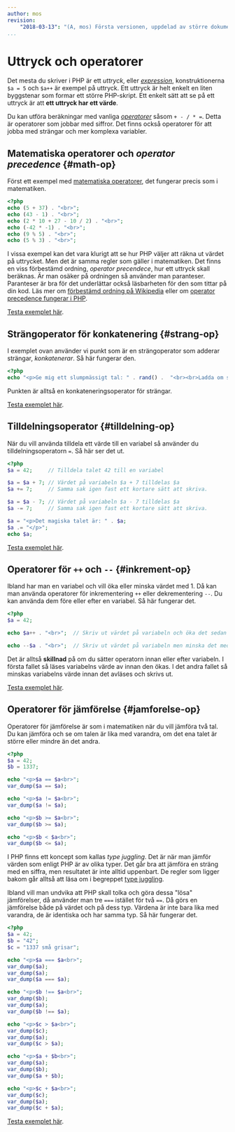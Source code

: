 ```yaml
---
author: mos
revision:
    "2018-03-13": "(A, mos) Första versionen, uppdelad av större dokument."
...
```

Uttryck och operatorer
=======================

Det mesta du skriver i PHP är ett *uttryck*, eller *[expression](http://php.net/manual/en/language.expressions.php)*, konstruktionerna `$a = 5` och `$a++` är exempel på uttryck. Ett uttryck är helt enkelt en liten byggstenar som formar ett större PHP-skript. Ett enkelt sätt att se på ett uttryck är att **ett uttryck har ett värde**.
  
Du kan utföra beräkningar med vanliga *[operatorer](http://php.net/manual/en/language.operators.php)* såsom `+ - / * =`. Detta är operatorer som jobbar med siffror. Det finns också operatorer för att jobba med strängar och mer komplexa variabler. 



Matematiska operatorer och *operator precedence* {#math-op}
-----------------------

Först ett exempel med [matematiska operatorer](http://php.net/manual/en/language.operators.arithmetic.php), det fungerar precis som i matematiken.

```php
<?php
echo (5 + 37) . "<br>";
echo (43 - 1) . "<br>";
echo (2 * 10 + 27 - 10 / 2) . "<br>";
echo (-42 * -1) . "<br>";
echo (9 % 5) . "<br>";
echo (5 % 3) . "<br>";
```

I vissa exempel kan det vara klurigt att se hur PHP väljer att räkna ut värdet på uttrycket. Men det är samma regler som gäller i matematiken. Det finns en viss förbestämd ordning, *operator precendece*, hur ett uttryck skall beräknas. Är man osäker på ordningen så använder man paranteser. Paranteser är bra för det underlättar också läsbarheten för den som tittar på din kod. Läs mer om [förbestämd ordning på Wikipedia](http://en.wikipedia.org/wiki/Order_of_operations) eller om [operator precedence fungerar i PHP](http://php.net/manual/en/language.operators.precedence.php).

[Testa exemplet här](kod-exempel/guiden-php-20/operatorer/matematiska.php).



Strängoperator för konkatenering {#strang-op}
-----------------------

I exemplet ovan använder vi punkt som är en strängoperator som adderar strängar, *konkatenerar*. Så här fungerar den.

```php
<?php
echo "<p>Ge mig ett slumpmässigt tal: " . rand() .  "<br><br>Ladda om sidan för att se ett nytt tal</p>";
```

Punkten är alltså en konkateneringsoperator för strängar.

[Testa exemplet här](kod-exempel/guiden-php-20/operatorer/konkatenering.php).



Tilldelningsoperator {#tilldelning-op}
-----------------------

När du vill använda tilldela ett värde till en variabel så använder du tilldelningsoperatorn `=`. Så här ser det ut.

```php
<?php
$a = 42;     // Tilldela talet 42 till en variabel

$a = $a + 7; // Värdet på variabeln $a + 7 tilldelas $a
$a += 7;     // Samma sak igen fast ett kortare sätt att skriva.

$a = $a - 7; // Värdet på variabeln $a - 7 tilldelas $a
$a -= 7;     // Samma sak igen fast ett kortare sätt att skriva.

$a = "<p>Det magiska talet är: " . $a;
$a .= "</p>";
echo $a;
```

[Testa exemplet här](kod-exempel/guiden-php-20/operatorer/tilldelning.php).



Operatorer för `++` och `--` {#inkrement-op}
-----------------------

Ibland har man en variabel och vill öka eller minska värdet med 1. Då kan man använda operatorer för inkrementering `++` eller dekrementering `--`. Du kan använda dem före eller efter en variabel. Så här fungerar det.


```php
<?php
$a = 42;

echo $a++ . "<br>";  // Skriv ut värdet på variabeln och öka det sedan med 1

echo --$a . "<br>";  // Skriv ut värdet på variabeln men minska det med 1 innan du tar dess värde.
```

Det är alltså **skillnad** på om du sätter operatorn innan eller efter variabeln. I första fallet så läses variabelns värde av innan den ökas. I det andra fallet så minskas variabelns värde innan det avläses och skrivs ut.

[Testa exemplet här](kod-exempel/guiden-php-20/operatorer/inkrement.php).



Operatorer för jämförelse {#jamforelse-op}
-----------------------

Operatorer för jämförelse är som i matematiken när du vill jämföra två tal. Du kan jämföra och se om talen är lika med varandra, om det ena talet är större eller mindre än det andra.

```php
<?php
$a = 42;
$b = 1337;

echo "<p>$a == $a<br>";
var_dump($a == $a); 

echo "<p>$a != $a<br>";
var_dump($a != $a); 

echo "<p>$b >= $a<br>";
var_dump($b >= $a);

echo "<p>$b < $a<br>";
var_dump($b <= $a); 
```

I PHP finns ett koncept som kallas *type juggling*. Det är när man jämför värden som enligt PHP är av olika typer. Det går bra att jämföra en sträng med en siffra, men resultatet är inte alltid uppenbart. De regler som ligger bakom går alltså att läsa om i begreppet [type juggling](http://php.net/manual/en/language.types.type-juggling.php). 

Ibland vill man undvika att PHP skall tolka och göra dessa "lösa" jämförelser, då använder man tre `===` istället för två `==`. Då görs en jämförelse både på värdet och på dess typ. Värdena är inte bara lika med varandra, de är identiska och har samma typ. Så här fungerar det.

```php
<?php
$a = 42;
$b = "42";
$c = "1337 små grisar";

echo "<p>$a === $a<br>";
var_dump($a); 
var_dump($a); 
var_dump($a === $a); 

echo "<p>$b !== $a<br>";
var_dump($b); 
var_dump($a); 
var_dump($b !== $a); 

echo "<p>$c > $a<br>";
var_dump($c); 
var_dump($a); 
var_dump($c > $a); 

echo "<p>$a + $b<br>";
var_dump($a); 
var_dump($b); 
var_dump($a + $b); 

echo "<p>$c + $a<br>";
var_dump($c); 
var_dump($a); 
var_dump($c + $a); 
```

[Testa exemplet här](kod-exempel/guiden-php-20/operatorer/jamforelse.php).

